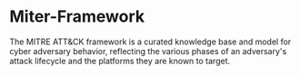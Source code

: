 # Miter-Framework
The MITRE ATT&amp;CK framework is a curated knowledge base and model for cyber adversary behavior, reflecting the various phases of an adversary's attack lifecycle and the platforms they are known to target.
